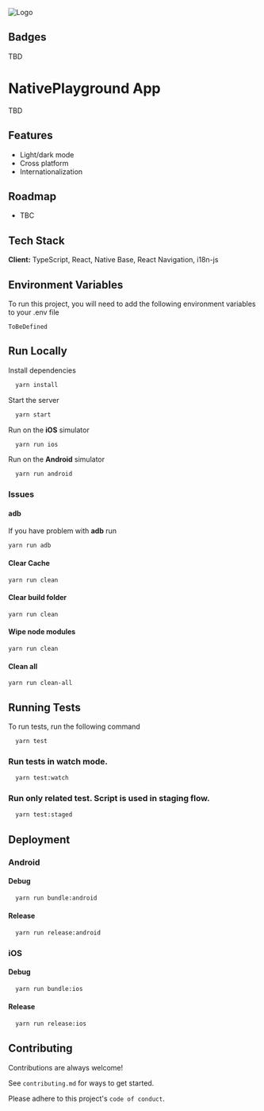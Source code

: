 ![Logo](https://dev-to-uploads.s3.amazonaws.com/uploads/articles/th5xamgrr6se0x5ro4g6.png)

## Badges

TBD

# NativePlayground App

TBD

## Features

- Light/dark mode
- Cross platform
- Internationalization

## Roadmap

- TBC

## Tech Stack

**Client:** TypeScript, React, Native Base, React Navigation, i18n-js

## Environment Variables

To run this project, you will need to add the following environment variables to your .env file

`ToBeDefined`

## Run Locally

Install dependencies

```bash
  yarn install
```

Start the server

```bash
  yarn start
```

Run on the **iOS** simulator

```bash
  yarn run ios
```

Run on the **Android** simulator

```bash
  yarn run android
```

### Issues

#### adb

If you have problem with **adb** run

```
yarn run adb
```

#### Clear Cache

```
yarn run clean
```

#### Clear build folder

```
yarn run clean
```

#### Wipe node modules

```
yarn run clean
```

#### Clean all

```
yarn run clean-all
```

## Running Tests

To run tests, run the following command

```bash
  yarn test
```

### Run tests in watch mode.

```bash
  yarn test:watch
```

### Run only related test. Script is used in staging flow.

```bash
  yarn test:staged
```

## Deployment

### Android

#### Debug

```bash
  yarn run bundle:android
```

#### Release

```bash
  yarn run release:android
```

### iOS

#### Debug

```bash
  yarn run bundle:ios
```

#### Release

```bash
  yarn run release:ios
```

## Contributing

Contributions are always welcome!

See `contributing.md` for ways to get started.

Please adhere to this project's `code of conduct`.
